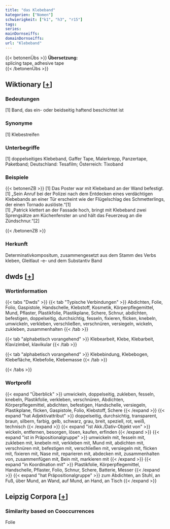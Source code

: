 ```yaml
---
title: "das Klebeband"
kategorien: ["Nomen"]
schwierigkeit: ["k1", "h3", "r15"]
tags:
series:
mainDornseiffs:
domainDornseiffs:
url: "Klebeband"
---
```


{{< betonenÜbs >}}
**Übersetzung:**  
splicing tape, adhesive  tape  
{{< /betonenÜbs >}}

## Wiktionary [[+](https://de.wiktionary.org/wiki/Klebeband)]

### Bedeutungen
[1] Band, das ein- oder beidseitig haftend beschichtet ist  

### Synonyme
[1] Klebestreifen  

### Unterbegriffe
[1] doppelseitiges Klebeband, Gaffer Tape, Malerkrepp, Panzertape, Paketband; Deutschland: Tesafilm; Österreich: Tixoband  

### Beispiele
{{< betonenZB >}}
[1] Das Poster war mit Klebeband an der Wand befestigt.  
[1] „Sein Anruf bei der Polizei nach dem Entdecken eines verdächtigen Klebebands an einer Tür erscheint wie der Flügelschlag des Schmetterlings, der einen Tornado auslöste.“[1]  
[1] „Patrick klettert an der Fassade hoch, bringt mit Klebeband zwei Sprengsätze am Küchenfenster an und hält das Feuerzeug an die  Zündschnur.“[2]  

{{< /betonenZB >}}
### Herkunft
Determinativkompositum, zusammengesetzt aus dem Stamm des Verbs kleben, Gleitlaut -e- und dem Substantiv Band  



## dwds [[+](https://www.dwds.de/wb/Klebeband)]

### Wortinformation
{{< tabs "Dwds" >}}
{{< tab "Typische Verbindungen" >}}
Abdichten, Folie, Folio, Gaspistole, Handschelle, Klebstoff, Kosmetik, Körperpflegemittel, Mund, Pflaster, Plastikfolie, Plastikplane, Schere, Schnur, abdichten, befestigen, doppelseitig, durchsichtig, fesseln, fixieren, flicken, knebeln, umwickeln, verkleben, verschließen, verschnüren, versiegeln, wickeln, zukleben, zusammenhalten
{{< /tab >}}

{{< tab "alphabetisch vorangehend" >}}
Klebearbeit, Klebe, Klebarbeit, Klavizimbel, klavikular
{{< /tab >}}

{{< tab "alphabetisch vorangehend" >}}
Klebebindung, Klebebogen, Klebefläche, Klebefolie, Klebemasse
{{< /tab >}}

{{< /tabs >}}

### Wortprofil
{{< expand "Überblick" >}} umwickeln, doppelseitig, zukleben, fesseln, knebeln, Plastikfolie, verkleben, verschnüren, Abdichten, Körperpflegemittel, abdichten, befestigen, Handschelle, versiegeln, Plastikplane, flicken, Gaspistole, Folio, Klebstoff, Schere {{< /expand >}}
{{< expand "hat Adjektivattribut" >}} doppelseitig, durchsichtig, transparent, braun, silbern, farbig, gelb, schwarz, grau, breit, speziell, rot, weiß, technisch {{< /expand >}}
{{< expand "ist Akk./Dativ-Objekt von" >}} wickeln, entfernen, besorgen, lösen, kaufen, erfinden {{< /expand >}}
{{< expand "ist in Präpositionalgruppe" >}} umwickeln mit, fesseln mit, zukleben mit, knebeln mit, verkleben mit, Mund mit, abdichten mit, verschnüren mit, befestigen mit, verschließen mit, versiegeln mit, flicken mit, fixieren mit, Nase mit, reparieren mit, abdecken mit, zusammenhalten von, zusammenfügen mit, Bein mit, markieren mit {{< /expand >}}
{{< expand "in Koordination mit" >}} Plastikfolie, Körperpflegemittel, Handschelle, Pflaster, Folio, Schnur, Schere, Batterie, Messer {{< /expand >}}
{{< expand "hat Präpositionalgruppe" >}} zum Abdichten, an Stuhl, an Fuß, über Mund, an Wand, auf Mund, an Hand, an Tisch {{< /expand >}}

## Leipzig Corpora [[+](https://corpora.uni-leipzig.de/en/res?word=Klebeband&corpusId=deu_newscrawl-public_2018)]


### Similarity based on Cooccurrences
Folie

